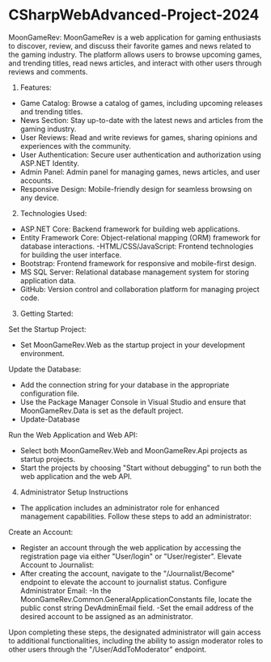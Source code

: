 # CSharpWebAdvanced-Project-2024

MoonGameRev: 
MoonGameRev is a web application for gaming enthusiasts to discover, review, and discuss their favorite games and news related to the gaming industry. The platform allows users to browse upcoming games, and trending titles, read news articles, and interact with other users through reviews and comments.

1. Features: 
- Game Catalog: Browse a catalog of games, including upcoming releases and trending titles.
- News Section: Stay up-to-date with the latest news and articles from the gaming industry.
- User Reviews: Read and write reviews for games, sharing opinions and experiences with the community.
- User Authentication: Secure user authentication and authorization using ASP.NET Identity.
- Admin Panel: Admin panel for managing games, news articles, and user accounts.
- Responsive Design: Mobile-friendly design for seamless browsing on any device.

2. Technologies Used:

- ASP.NET Core: Backend framework for building web applications.
- Entity Framework Core: Object-relational mapping (ORM) framework for database interactions.
-HTML/CSS/JavaScript: Frontend technologies for building the user interface.
- Bootstrap: Frontend framework for responsive and mobile-first design.
- MS SQL Server: Relational database management system for storing application data.
- GitHub: Version control and collaboration platform for managing project code.

3. Getting Started:

Set the Startup Project:
- Set MoonGameRev.Web as the startup project in your development environment.

Update the Database:
- Add the connection string for your database in the appropriate configuration file.
- Use the Package Manager Console in Visual Studio and ensure that MoonGameRev.Data is set as the default project.
- Update-Database

Run the Web Application and Web API:
- Select both MoonGameRev.Web and MoonGameRev.Api projects as startup projects.
- Start the projects by choosing "Start without debugging" to run both the web application and the web API.


4. Administrator Setup Instructions
- The application includes an administrator role for enhanced management capabilities. Follow these steps to add an administrator:

Create an Account:
- Register an account through the web application by accessing the registration page via either "User/login" or "User/register".
Elevate Account to Journalist:
- After creating the account, navigate to the "/Journalist/Become" endpoint to elevate the account to journalist status.
Configure Administrator Email:
-In the MoonGameRev.Common.GeneralApplicationConstants file, locate the public const string DevAdminEmail field.
-Set the email address of the desired account to be assigned as an administrator.

Upon completing these steps, the designated administrator will gain access to additional functionalities, including the ability to assign moderator roles to other users through the "/User/AddToModerator" endpoint.


  
